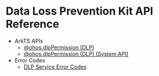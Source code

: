 # Data Loss Prevention Kit API Reference

- ArkTS APIs
  - [@ohos.dlpPermission (DLP)](js-apis-dlppermission.md)
  <!--Del-->
  - [@ohos.dlpPermission (DLP) (System API)](js-apis-dlppermission-sys.md)
  <!--DelEnd-->
- Error Codes
  - [DLP Service Error Codes](errorcode-dlp.md)
